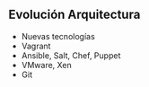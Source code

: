 ##  Evolución Arquitectura

 - Nuevas tecnologías
  - Vagrant
  - Ansible, Salt, Chef, Puppet
  - VMware, Xen
  - Git